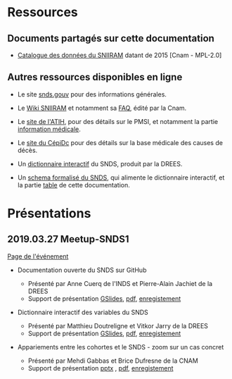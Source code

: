 # Ressources
<!-- SPDX-License-Identifier: MPL-2.0 -->

## Documents partagés sur cette documentation

- [Catalogue des données du SNIIRAM](/assets/src/2015_Cnam_Catalogue-donnees-SNIIRAM_MPL-2.0.xlsm) datant de 2015 [Cnam - MPL-2.0] 


## Autres ressources disponibles en ligne
- Le site [snds.gouv](https://www.snds.gouv.fr/SNDS/Accueil) 
pour des informations générales.

- Le [Wiki SNIIRAM](http://open-data-assurance-maladie.ameli.fr/wiki-sniiram/index.php/Accueil_-_Dictionnaire_de_donn%C3%A9es_SNIIRAM) 
et notamment sa [FAQ](http://open-data-assurance-maladie.ameli.fr/wiki-sniiram/index.php/Questions-R%C3%A9ponses),
édité par la Cnam.

- Le [site de l'ATIH](https://www.atih.sante.fr), 
pour des détails sur le PMSI, 
et notamment la partie [information médicale](https://www.atih.sante.fr/domaines-d-activites/information-medicale).

- Le [site du CépiDc](https://cepidc.inserm.fr/causes-medicales-de-deces/la-base-des-causes-medicales-de-deces)
pour des détails sur la base médicale des causes de décès.

- Un [dictionnaire interactif](http://dico-snds.health-data-hub.fr/) du SNDS, produit par la DREES.

- Un [schema formalisé du SNDS](https://gitlab.com/SNDS/schema-snds), 
qui alimente le dictionnaire interactif, et la partie [table](/tables) de cette documentation.


# Présentations 

## 2019.03.27 Meetup-SNDS1

[Page de l'événement](https://www.meetup.com/fr-FR/Health-Data-Hub/events/259764548/)

- Documentation ouverte du SNDS sur GitHub 
    - Présenté par Anne Cuerq de l'INDS et Pierre-Alain Jachiet de la DREES
    - Support de présentation
    [GSlides](https://docs.google.com/presentation/d/1WvC4879Exta3Iv5vT9p-aHdzEjl4vy4ElymcNYWDXCQ/edit#slide=id.g54f4ce99ab_0_5),
    [pdf](/assets/src/presentations/meetup-snds1/2019.03.27_INDS_DREES_Documentation_SNDS_MPL-2.0.pdf),
    [enregistement]()
    
- Dictionnaire interactif des variables du SNDS 
    - Présenté par Matthieu Doutreligne et Vitkor Jarry de la DREES
    - Support de présentation
    [GSlides](https://docs.google.com/presentation/d/1XMGUJKcxy1zqfII-EtQDbmR2tljj6A8NIyEiEKJmz-Q/edit#slide=id.g54533cc6ad_0_0), 
    [pdf](/assets/src/presentations/meetup-snds1/2019.03.27_DREES_schema_dico_snds_MPL-2.0.pdf),
    [enregistement]()

- Appariements entre les cohortes et le SNDS - zoom sur un cas concret
    - Présenté par Mehdi Gabbas et Brice Dufresne de la CNAM
    - Support de présentation
     [pptx](/assets/src/presentations/meetup-snds1/2019.03.27_CNAM_Possibilités_Appariement_SNDS_MPL-2.0.pptx) ,
    [pdf](/assets/src/presentations/meetup-snds1/2019.03.27_CNAM_Possibilités_Appariement_SNDS_MPL-2.0.pdf),
    [enregistement]()
